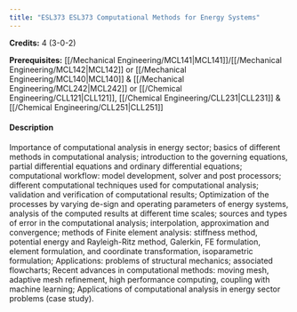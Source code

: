 ```yaml
---
title: "ESL373 ESL373 Computational Methods for Energy Systems"
---
```

**Credits:** 4 (3-0-2)

**Prerequisites:** [[/Mechanical Engineering/MCL141|MCL141]]/[[/Mechanical Engineering/MCL142|MCL142]] or [[/Mechanical Engineering/MCL140|MCL140]] & [[/Mechanical Engineering/MCL242|MCL242]] or [[/Chemical Engineering/CLL121|CLL121]], [[/Chemical Engineering/CLL231|CLL231]] & [[/Chemical Engineering/CLL251|CLL251]]

#### Description
Importance of computational analysis in energy sector; basics of different methods in computational analysis; introduction to the governing equations, partial differential equations and ordinary differential equations; computational workflow: model development, solver and post processors; different computational techniques used for computational analysis; validation and verification of computational results; Optimization of the processes by varying de-sign and operating parameters of energy systems, analysis of the computed results at different time scales; sources and types of error in the computational analysis; interpolation, approximation and convergence; methods of Finite element analysis: stiffness method, potential energy and Rayleigh-Ritz method, Galerkin, FE formulation, element formulation, and coordinate transformation, isoparametric formulation; Applications: problems of structural mechanics; associated flowcharts; Recent advances in computational methods: moving mesh, adaptive mesh refinement, high performance computing, coupling with machine learning; Applications of computational analysis in energy sector problems (case study).